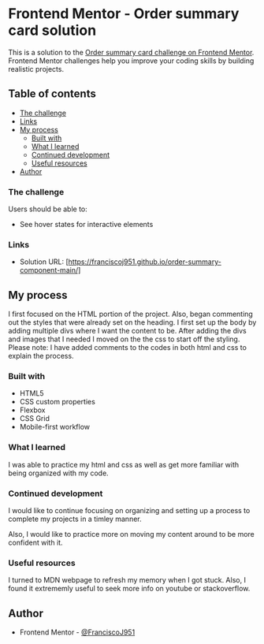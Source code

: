 # Frontend Mentor - Order summary card solution

This is a solution to the [Order summary card challenge on Frontend Mentor](https://www.frontendmentor.io/challenges/order-summary-component-QlPmajDUj). Frontend Mentor challenges help you improve your coding skills by building realistic projects. 

## Table of contents

  - [The challenge](#the-challenge)
  - [Links](#links)
- [My process](#my-process)
  - [Built with](#built-with)
  - [What I learned](#what-i-learned)
  - [Continued development](#continued-development)
  - [Useful resources](#useful-resources)
- [Author](#author)

### The challenge

Users should be able to:

- See hover states for interactive elements

### Links

- Solution URL: [https://franciscoj951.github.io/order-summary-component-main/]

## My process

I first focused on the HTML portion of the project. Also, began commenting out the styles that were already set on the heading. I first set up the body by adding multiple divs where I want the content to be. After adding the divs and images that I needed I moved on the the css to start off the styling. Please note: I have added comments to the codes in both html and css to explain the process.

### Built with

- HTML5 
- CSS custom properties
- Flexbox
- CSS Grid
- Mobile-first workflow

### What I learned

I was able to practice my html and css as well as get more familiar with being organized with my code.

### Continued development

I would like to continue focusing on organizing and setting up a process to complete my projects in a timley manner.

Also, I would like to practice more on moving my content around to be more confident with it.

### Useful resources

I turned to MDN webpage to refresh my memory when I got stuck. Also, I found it extrememly useful to seek more info on youtube or stackoverflow.

## Author

- Frontend Mentor - [@FranciscoJ951](https://www.frontendmentor.io/profile/FranciscoJ951)
